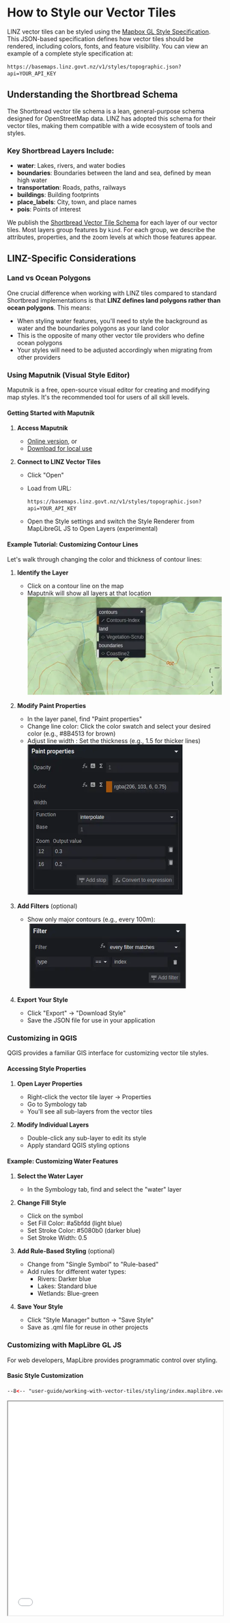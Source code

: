 # How to Style our Vector Tiles

LINZ vector tiles can be styled using the [Mapbox GL Style Specification]. This JSON-based specification defines how vector tiles should be rendered, including colors, fonts, and feature visibility. You can view an example of a complete style specification at:

```
https://basemaps.linz.govt.nz/v1/styles/topographic.json?api=YOUR_API_KEY
```

[Mapbox GL Style Specification]: https://docs.mapbox.com/style-spec/guides/

## Understanding the Shortbread Schema

The Shortbread vector tile schema is a lean, general-purpose schema designed for OpenStreetMap data. LINZ has adopted this schema for their vector tiles, making them compatible with a wide ecosystem of tools and styles.

### Key Shortbread Layers Include:

- **water**: Lakes, rivers, and water bodies
- **boundaries**: Boundaries between the land and sea, defined by mean high water
- **transportation**: Roads, paths, railways
- **buildings**: Building footprints
- **place_labels**: City, town, and place names
- **pois**: Points of interest

We publish the [Shortbread Vector Tile Schema] for each layer of our vector tiles. Most layers group features by `kind`. For each group, we describe the attributes, properties, and the zoom levels at which those features appear.

[Shortbread Vector Tile Schema]: ../schema/addresses.md

## LINZ-Specific Considerations

### Land vs Ocean Polygons

One crucial difference when working with LINZ tiles compared to standard Shortbread implementations is that **LINZ defines land polygons rather than ocean polygons**. This means:

- When styling water features, you'll need to style the background as water and the boundaries polygons as your land color
- This is the opposite of many other vector tile providers who define ocean polygons
- Your styles will need to be adjusted accordingly when migrating from other providers

### Using Maputnik (Visual Style Editor)

Maputnik is a free, open-source visual editor for creating and modifying map styles. It's the recommended tool for users of all skill levels.

#### Getting Started with Maputnik

1. **Access Maputnik**

   - [Online version](https://maplibre.org/maputnik), or
   - [Download for local use](https://github.com/maplibre/maputnik?tab=readme-ov-file#usage)

2. **Connect to LINZ Vector Tiles**

   - Click "Open"
   - Load from URL:

     ```
     https://basemaps.linz.govt.nz/v1/styles/topographic.json?api=YOUR_API_KEY
     ```

   - Open the Style settings and switch the Style Renderer from MapLibreGL JS to Open Layers (experimental)

#### Example Tutorial: Customizing Contour Lines

Let's walk through changing the color and thickness of contour lines:

1. **Identify the Layer**

   - Click on a contour line on the map
   - Maputnik will show all layers at that location
     ![Contours Layer](static/contours.webp)

2. **Modify Paint Properties**

   - In the layer panel, find "Paint properties"
   - Change line color: Click the color swatch and select your desired color (e.g., #8B4513 for brown)
   - Adjust line width : Set the thickness (e.g., 1.5 for thicker lines)
     ![Modify Paint](static/modify-paint.webp)

3. **Add Filters** (optional)

   - Show only major contours (e.g., every 100m):
     ![Add Filter](static/add-filter.webp)

4. **Export Your Style**
   - Click "Export" → "Download Style"
   - Save the JSON file for use in your application

### Customizing in QGIS

QGIS provides a familiar GIS interface for customizing vector tile styles.

#### Accessing Style Properties

1. **Open Layer Properties**

   - Right-click the vector tile layer → Properties
   - Go to Symbology tab
   - You'll see all sub-layers from the vector tiles

2. **Modify Individual Layers**
   - Double-click any sub-layer to edit its style
   - Apply standard QGIS styling options

#### Example: Customizing Water Features

1. **Select the Water Layer**

   - In the Symbology tab, find and select the "water" layer

2. **Change Fill Style**

   - Click on the symbol
   - Set Fill Color: #a5bfdd (light blue)
   - Set Stroke Color: #5080b0 (darker blue)
   - Set Stroke Width: 0.5

3. **Add Rule-Based Styling** (optional)

   - Change from "Single Symbol" to "Rule-based"
   - Add rules for different water types:
     - Rivers: Darker blue
     - Lakes: Standard blue
     - Wetlands: Blue-green

4. **Save Your Style**
   - Click "Style Manager" button → "Save Style"
   - Save as .qml file for reuse in other projects

### Customizing with MapLibre GL JS

For web developers, MapLibre provides programmatic control over styling.

#### Basic Style Customization

```html
--8<-- "user-guide/working-with-vector-tiles/styling/index.maplibre.vector.3857.html"
```

<iframe src="index.maplibre.vector.3857.html" height="500px" width="100%" scrolling="no"></iframe>
